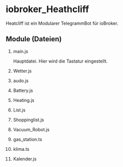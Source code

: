 # iobroker_Heathcliff

Heatcliff ist ein Modularer TelegrammBot für ioBroker. 


## Module (Dateien)


1. main.js 

    Hauptdatei. Hier wird die Tastatur eingestellt.

2. Wetter.js
3. audo.js 
4. Battery.js
5. Heating.js 
6. List.js 
7. Shoppinglist.js
8. Vacuum_Robot.js
9. gas_station.ts
10. klima.ts
11. Kalender.js


